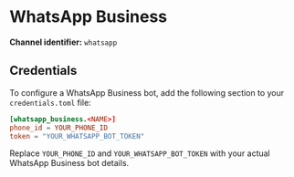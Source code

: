# WhatsApp Business

**Channel identifier:** `whatsapp`

## Credentials
To configure a WhatsApp Business bot, add the following section to your `credentials.toml` file:

```toml
[whatsapp_business.<NAME>]
phone_id = YOUR_PHONE_ID
token = "YOUR_WHATSAPP_BOT_TOKEN"
```

Replace `YOUR_PHONE_ID` and `YOUR_WHATSAPP_BOT_TOKEN` with your actual WhatsApp Business bot details.
